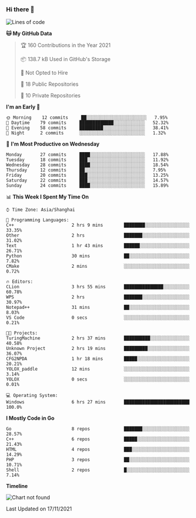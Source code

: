 ### Hi there 👋

<!--
**pinelliar/pinelliar** is a ✨ _special_ ✨ repository because its `README.md` (this file) appears on your GitHub profile.

Here are some ideas to get you started:

- 🔭 I’m currently working on ...
- 🌱 I’m currently learning ...
- 👯 I’m looking to collaborate on ...
- 🤔 I’m looking for help with ...
- 💬 Ask me about ...
- 📫 How to reach me: ...
- 😄 Pronouns: ...
- ⚡ Fun fact: ...
-->

<!--START_SECTION:waka-->
![Lines of code](https://img.shields.io/badge/From%20Hello%20World%20I%27ve%20Written-104920%20lines%20of%20code-blue)

**🐱 My GitHub Data** 

> 🏆 160 Contributions in the Year 2021
 > 
> 📦 138.7 kB Used in GitHub's Storage 
 > 
> 🚫 Not Opted to Hire
 > 
> 📜 18 Public Repositories 
 > 
> 🔑 10 Private Repositories  
 > 
**I'm an Early 🐤** 

```text
🌞 Morning    12 commits     ██░░░░░░░░░░░░░░░░░░░░░░░   7.95% 
🌆 Daytime    79 commits     █████████████░░░░░░░░░░░░   52.32% 
🌃 Evening    58 commits     █████████░░░░░░░░░░░░░░░░   38.41% 
🌙 Night      2 commits      ░░░░░░░░░░░░░░░░░░░░░░░░░   1.32%

```
📅 **I'm Most Productive on Wednesday** 

```text
Monday       27 commits     ████░░░░░░░░░░░░░░░░░░░░░   17.88% 
Tuesday      18 commits     ███░░░░░░░░░░░░░░░░░░░░░░   11.92% 
Wednesday    28 commits     ████░░░░░░░░░░░░░░░░░░░░░   18.54% 
Thursday     12 commits     ██░░░░░░░░░░░░░░░░░░░░░░░   7.95% 
Friday       20 commits     ███░░░░░░░░░░░░░░░░░░░░░░   13.25% 
Saturday     22 commits     ███░░░░░░░░░░░░░░░░░░░░░░   14.57% 
Sunday       24 commits     ████░░░░░░░░░░░░░░░░░░░░░   15.89%

```


📊 **This Week I Spent My Time On** 

```text
⌚︎ Time Zone: Asia/Shanghai

💬 Programming Languages: 
C++                      2 hrs 9 mins        ████████░░░░░░░░░░░░░░░░░   33.35% 
Other                    2 hrs               ███████░░░░░░░░░░░░░░░░░░   31.02% 
Text                     1 hr 43 mins        ██████░░░░░░░░░░░░░░░░░░░   26.71% 
Python                   30 mins             ██░░░░░░░░░░░░░░░░░░░░░░░   7.82% 
CMake                    2 mins              ░░░░░░░░░░░░░░░░░░░░░░░░░   0.72%

🔥 Editors: 
CLion                    3 hrs 55 mins       ███████████████░░░░░░░░░░   60.78% 
WPS                      2 hrs               ███████░░░░░░░░░░░░░░░░░░   30.97% 
Notepad++                31 mins             ██░░░░░░░░░░░░░░░░░░░░░░░   8.03% 
VS Code                  0 secs              ░░░░░░░░░░░░░░░░░░░░░░░░░   0.21%

🐱‍💻 Projects: 
TuringMachine            2 hrs 37 mins       ██████████░░░░░░░░░░░░░░░   40.58% 
Unknown Project          2 hrs 19 mins       █████████░░░░░░░░░░░░░░░░   36.07% 
CFG2NPDA                 1 hr 18 mins        █████░░░░░░░░░░░░░░░░░░░░   20.21% 
YOLOX_paddle             12 mins             ░░░░░░░░░░░░░░░░░░░░░░░░░   3.14% 
YOLOX                    0 secs              ░░░░░░░░░░░░░░░░░░░░░░░░░   0.01%

💻 Operating System: 
Windows                  6 hrs 27 mins       █████████████████████████   100.0%

```

**I Mostly Code in Go** 

```text
Go                       8 repos             ███████░░░░░░░░░░░░░░░░░░   28.57% 
C++                      6 repos             █████░░░░░░░░░░░░░░░░░░░░   21.43% 
HTML                     4 repos             ███░░░░░░░░░░░░░░░░░░░░░░   14.29% 
PHP                      3 repos             ██░░░░░░░░░░░░░░░░░░░░░░░   10.71% 
Shell                    2 repos             █░░░░░░░░░░░░░░░░░░░░░░░░   7.14%

```


**Timeline**

![Chart not found](https://raw.githubusercontent.com/pinelliar/pinelliar/main/charts/bar_graph.png) 


 Last Updated on 17/11/2021
<!--END_SECTION:waka-->
